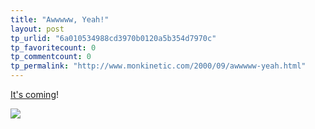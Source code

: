 ```yaml
---
title: "Awwwww, Yeah!"
layout: post
tp_urlid: "6a010534988cd3970b0120a5b354d7970c"
tp_favoritecount: 0
tp_commentcount: 0
tp_permalink: "http://www.monkinetic.com/2000/09/awwwww-yeah.html"
---
```

<a href="http://www.amazon.com/exec/obidos/ASIN/B00004Z0LW/prolific/104-9627416-9680765">It&#39;s coming</a>!
<p><a href="http://www.amazon.com/exec/obidos/ASIN/B00004Z0LW/prolific/104-9627416-9680765"><img border="0" class="at-xid-6a010534988cd3970b0120a5b354e0970c" src="http://steveivy.typepad.com/.a/6a010534988cd3970b0120a5b354e0970c-pi" /></a></p>
